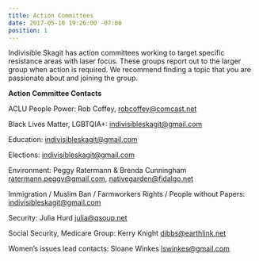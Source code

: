 ```yaml
---
title: Action Committees
date: 2017-05-10 19:26:00 -07:00
position: 1
---
```


Indivisible Skagit has action committees working to target specific resistance areas with laser focus. These groups report out to the larger group when action is required. We recommend finding a topic that you are passionate about and joining the group.

**Action Committee Contacts**

ACLU People Power: Rob Coffey, robcoffey@comcast.net

Black Lives Matter, LGBTQIA+: indivisibleskagit@gmail.com 

Education: indivisibleskagit@gmail.com

Elections: indivisibleskagit@gmail.com

Environment: Peggy Ratermann & Brenda Cunningham ratermann.peggy@gmail.com, nativegarden@fidalgo.net 

Immigration / Muslim Ban / Farmworkers Rights / People without Papers: indivisibleskagit@gmail.com

Security:  Julia Hurd julia@qsoup.net

Social Security, Medicare Group: Kerry Knight dibbs@earthlink.net

Women’s issues lead contacts: Sloane Winkes lswinkes@gmail.com

